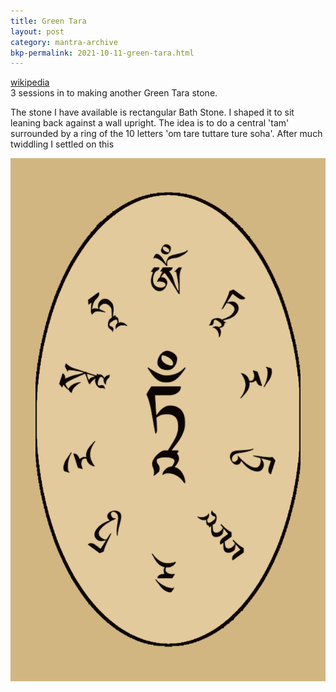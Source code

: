 ```yaml
---
title: Green Tara 
layout: post
category: mantra-archive
bkp-permalink: 2021-10-11-green-tara.html
---
```


[wikipedia](https://en.wikipedia.org/wiki/Tara_%28Buddhism%29)  
3 sessions in to making another Green Tara stone.

The stone I have available is rectangular Bath Stone. I shaped it to sit leaning back against a wall upright. The idea is to do a central 'tam' surrounded by a ring of the 10 letters 'om tare tuttare ture soha'. After much twiddling I settled on this

![Green Tara](/assets/images/mani/tara-circle.png)
